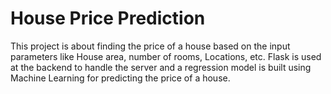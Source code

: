 # House Price Prediction

This project is about finding the price of a house based on the input parameters like House area, number of rooms, Locations, etc. Flask is used at the backend to handle the server and a regression model is built using Machine Learning for predicting the price of a house.
